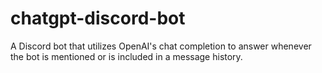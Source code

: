 # chatgpt-discord-bot
A Discord bot that utilizes OpenAI's chat completion to answer whenever the bot is mentioned or is included in a message history.
